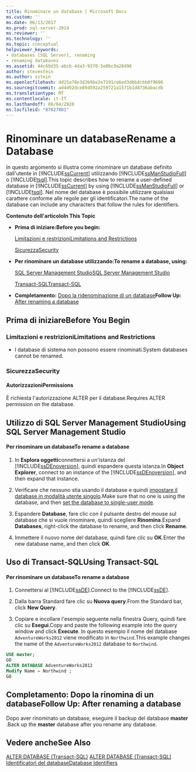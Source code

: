 ```yaml
---
title: Rinominare un database | Microsoft Docs
ms.custom: ''
ms.date: 06/13/2017
ms.prod: sql-server-2014
ms.reviewer: ''
ms.technology: ''
ms.topic: conceptual
helpviewer_keywords:
- databases [SQL Server], renaming
- renaming databases
ms.assetid: 44c69d35-abcb-4da3-9370-5e0bc9a28496
author: stevestein
ms.author: sstein
ms.openlocfilehash: dd25a78e3d3b9be2e7191ce6ed3d6bdcbb0f9606
ms.sourcegitcommit: ad4d92dce894592a259721a1571b1d8736abacdb
ms.translationtype: MT
ms.contentlocale: it-IT
ms.lasthandoff: 08/04/2020
ms.locfileid: "87627801"
---
```

# <a name="rename-a-database"></a><span data-ttu-id="1a0ea-102">Rinominare un database</span><span class="sxs-lookup"><span data-stu-id="1a0ea-102">Rename a Database</span></span>
  <span data-ttu-id="1a0ea-103">In questo argomento si illustra come rinominare un database definito dall'utente in [!INCLUDE[ssCurrent](../../includes/sscurrent-md.md)] utilizzando [!INCLUDE[ssManStudioFull](../../includes/ssmanstudiofull-md.md)] o [!INCLUDE[tsql](../../includes/tsql-md.md)].</span><span class="sxs-lookup"><span data-stu-id="1a0ea-103">This topic describes how to rename a user-defined database in [!INCLUDE[ssCurrent](../../includes/sscurrent-md.md)] by using [!INCLUDE[ssManStudioFull](../../includes/ssmanstudiofull-md.md)] or [!INCLUDE[tsql](../../includes/tsql-md.md)].</span></span> <span data-ttu-id="1a0ea-104">Nel nome del database è possibile utilizzare qualsiasi carattere conforme alle regole per gli identificatori.</span><span class="sxs-lookup"><span data-stu-id="1a0ea-104">The name of the database can include any characters that follow the rules for identifiers.</span></span>  
  
 <span data-ttu-id="1a0ea-105">**Contenuto dell'articolo**</span><span class="sxs-lookup"><span data-stu-id="1a0ea-105">**In This Topic**</span></span>  
  
-   <span data-ttu-id="1a0ea-106">**Prima di iniziare:**</span><span class="sxs-lookup"><span data-stu-id="1a0ea-106">**Before you begin:**</span></span>  
  
     [<span data-ttu-id="1a0ea-107">Limitazioni e restrizioni</span><span class="sxs-lookup"><span data-stu-id="1a0ea-107">Limitations and Restrictions</span></span>](#Restrictions)  
  
     [<span data-ttu-id="1a0ea-108">Sicurezza</span><span class="sxs-lookup"><span data-stu-id="1a0ea-108">Security</span></span>](#Security)  
  
-   <span data-ttu-id="1a0ea-109">**Per rinominare un database utilizzando:**</span><span class="sxs-lookup"><span data-stu-id="1a0ea-109">**To rename a database, using:**</span></span>  
  
     [<span data-ttu-id="1a0ea-110">SQL Server Management Studio</span><span class="sxs-lookup"><span data-stu-id="1a0ea-110">SQL Server Management Studio</span></span>](#SSMSProcedure)  
  
     [<span data-ttu-id="1a0ea-111">Transact-SQL</span><span class="sxs-lookup"><span data-stu-id="1a0ea-111">Transact-SQL</span></span>](#TsqlProcedure)  
  
-   <span data-ttu-id="1a0ea-112">**Completamento:**  [Dopo la ridenominazione di un database](#FollowUp)</span><span class="sxs-lookup"><span data-stu-id="1a0ea-112">**Follow Up:**  [After renaming a database](#FollowUp)</span></span>  
  
##  <a name="before-you-begin"></a><a name="BeforeYouBegin"></a> <span data-ttu-id="1a0ea-113">Prima di iniziare</span><span class="sxs-lookup"><span data-stu-id="1a0ea-113">Before You Begin</span></span>  
  
###  <a name="limitations-and-restrictions"></a><a name="Restrictions"></a> <span data-ttu-id="1a0ea-114">Limitazioni e restrizioni</span><span class="sxs-lookup"><span data-stu-id="1a0ea-114">Limitations and Restrictions</span></span>  
  
-   <span data-ttu-id="1a0ea-115">I database di sistema non possono essere rinominati.</span><span class="sxs-lookup"><span data-stu-id="1a0ea-115">System databases cannot be renamed.</span></span>  
  
###  <a name="security"></a><a name="Security"></a> <span data-ttu-id="1a0ea-116">Sicurezza</span><span class="sxs-lookup"><span data-stu-id="1a0ea-116">Security</span></span>  
  
####  <a name="permissions"></a><a name="Permissions"></a> <span data-ttu-id="1a0ea-117">Autorizzazioni</span><span class="sxs-lookup"><span data-stu-id="1a0ea-117">Permissions</span></span>  
 <span data-ttu-id="1a0ea-118">È richiesta l'autorizzazione ALTER per il database.</span><span class="sxs-lookup"><span data-stu-id="1a0ea-118">Requires ALTER permission on the database.</span></span>  
  
##  <a name="using-sql-server-management-studio"></a><a name="SSMSProcedure"></a> <span data-ttu-id="1a0ea-119">Utilizzo di SQL Server Management Studio</span><span class="sxs-lookup"><span data-stu-id="1a0ea-119">Using SQL Server Management Studio</span></span>  
  
#### <a name="to-rename-a-database"></a><span data-ttu-id="1a0ea-120">Per rinominare un database</span><span class="sxs-lookup"><span data-stu-id="1a0ea-120">To rename a database</span></span>  
  
1.  <span data-ttu-id="1a0ea-121">In **Esplora oggetti**connettersi a un'istanza del [!INCLUDE[ssDEnoversion](../../includes/ssdenoversion-md.md)], quindi espandere questa istanza.</span><span class="sxs-lookup"><span data-stu-id="1a0ea-121">In **Object Explorer**, connect to an instance of the [!INCLUDE[ssDEnoversion](../../includes/ssdenoversion-md.md)], and then expand that instance.</span></span>  
  
2.  <span data-ttu-id="1a0ea-122">Verificare che nessuno stia usando il database e quindi [impostare il database in modalità utente singolo](set-a-database-to-single-user-mode.md).</span><span class="sxs-lookup"><span data-stu-id="1a0ea-122">Make sure that no one is using the database, and then [set the database to single-user mode](set-a-database-to-single-user-mode.md).</span></span>  
  
3.  <span data-ttu-id="1a0ea-123">Espandere **Database**, fare clic con il pulsante destro del mouse sul database che si vuole rinominare, quindi scegliere **Rinomina**.</span><span class="sxs-lookup"><span data-stu-id="1a0ea-123">Expand **Databases**, right-click the database to rename, and then click **Rename**.</span></span>  
  
4.  <span data-ttu-id="1a0ea-124">Immettere il nuovo nome del database, quindi fare clic su **OK**.</span><span class="sxs-lookup"><span data-stu-id="1a0ea-124">Enter the new database name, and then click **OK**.</span></span>  
  
##  <a name="using-transact-sql"></a><a name="TsqlProcedure"></a> <span data-ttu-id="1a0ea-125">Uso di Transact-SQL</span><span class="sxs-lookup"><span data-stu-id="1a0ea-125">Using Transact-SQL</span></span>  
  
#### <a name="to-rename-a-database"></a><span data-ttu-id="1a0ea-126">Per rinominare un database</span><span class="sxs-lookup"><span data-stu-id="1a0ea-126">To rename a database</span></span>  
  
1.  <span data-ttu-id="1a0ea-127">Connettersi al [!INCLUDE[ssDE](../../includes/ssde-md.md)].</span><span class="sxs-lookup"><span data-stu-id="1a0ea-127">Connect to the [!INCLUDE[ssDE](../../includes/ssde-md.md)].</span></span>  
  
2.  <span data-ttu-id="1a0ea-128">Dalla barra Standard fare clic su **Nuova query**.</span><span class="sxs-lookup"><span data-stu-id="1a0ea-128">From the Standard bar, click **New Query**.</span></span>  
  
3.  <span data-ttu-id="1a0ea-129">Copiare e incollare l'esempio seguente nella finestra Query, quindi fare clic su **Esegui**.</span><span class="sxs-lookup"><span data-stu-id="1a0ea-129">Copy and paste the following example into the query window and click **Execute**.</span></span> <span data-ttu-id="1a0ea-130">In questo esempio il nome del database `AdventureWorks2012` viene modificato in `Northwind`.</span><span class="sxs-lookup"><span data-stu-id="1a0ea-130">This example changes the name of the `AdventureWorks2012` database to `Northwind`.</span></span>  
  
```sql  
USE master;  
GO  
ALTER DATABASE AdventureWorks2012  
Modify Name = Northwind ;  
GO  
```  
  
###  <a name="TsqlExample"></a>   
##  <a name="follow-up-after-renaming-a-database"></a><a name="FollowUp"></a> <span data-ttu-id="1a0ea-131">Completamento: Dopo la rinomina di un database</span><span class="sxs-lookup"><span data-stu-id="1a0ea-131">Follow Up: After renaming a database</span></span>  
 <span data-ttu-id="1a0ea-132">Dopo aver rinominato un database, eseguire il backup del database **master** .</span><span class="sxs-lookup"><span data-stu-id="1a0ea-132">Back up the **master** database after you rename any database.</span></span>  
  
## <a name="see-also"></a><span data-ttu-id="1a0ea-133">Vedere anche</span><span class="sxs-lookup"><span data-stu-id="1a0ea-133">See Also</span></span>  
 <span data-ttu-id="1a0ea-134">[ALTER DATABASE &#40;Transact-SQL&#41;](/sql/t-sql/statements/alter-database-transact-sql) </span><span class="sxs-lookup"><span data-stu-id="1a0ea-134">[ALTER DATABASE &#40;Transact-SQL&#41;](/sql/t-sql/statements/alter-database-transact-sql) </span></span>  
 [<span data-ttu-id="1a0ea-135">Identificatori del database</span><span class="sxs-lookup"><span data-stu-id="1a0ea-135">Database Identifiers</span></span>](database-identifiers.md)  
  
  
